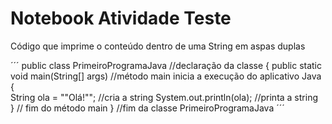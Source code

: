 # Notebook Atividade Teste
Código que imprime o conteúdo dentro de uma String em aspas duplas

´´´
public class PrimeiroProgramaJava //declaração da classe
{
  public static void main(String[] args) //método main inicia a execução do aplicativo Java
{     
     	String ola = "\"Olá!\""; //cria a string
      System.out.println(ola); //printa a string  
  } // fim do método main
} //fim da classe PrimeiroProgramaJava
´´´
